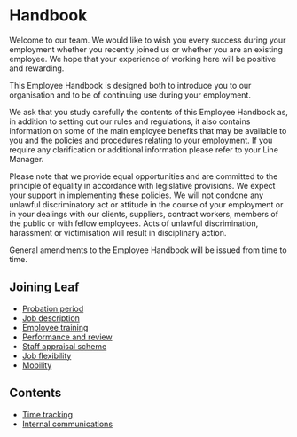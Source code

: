 # Handbook
Welcome to our team. We would like to wish you every success during your employment whether you recently joined us or whether you are an existing employee. We hope that your experience of working here will be positive and rewarding.

This Employee Handbook is designed both to introduce you to our organisation and to be of continuing use during your employment.

We ask that you study carefully the contents of this Employee Handbook as, in addition to setting out our rules and regulations, it also contains information on some of the main employee benefits that may be available to you and the policies and procedures relating to your employment. If you require any clarification or additional information please refer to your Line Manager.

Please note that we provide equal opportunities and are committed to the principle of equality in accordance with legislative provisions. We expect your support in implementing these policies. We will not condone any unlawful discriminatory act or attitude in the course of your employment or in your dealings with our clients, suppliers, contract workers, members of the public or with fellow employees. Acts of unlawful discrimination, harassment or victimisation will result in disciplinary action.

General amendments to the Employee Handbook will be issued from time to time.

## Joining Leaf
- [Probation period](probation-period.md)
- [Job description](job-description.md)
- [Employee training](employee-training.md)
- [Performance and review](performance-and-review.md)
- [Staff appraisal scheme](staff-appraisal-scheme.md)
- [Job flexibility](job-flexibility.md)
- [Mobility](mobility.md)




## Contents
- [Time tracking](time-tracking.md)
- [Internal communications](internal-communications.md)
